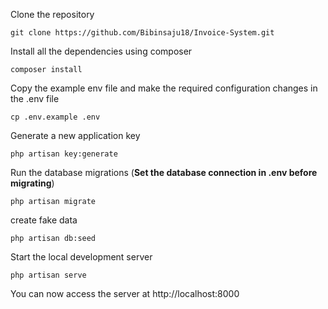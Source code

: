 

Clone the repository

    git clone https://github.com/Bibinsaju18/Invoice-System.git

Install all the dependencies using composer

    composer install

Copy the example env file and make the required configuration changes in the .env file

    cp .env.example .env

Generate a new application key

    php artisan key:generate

Run the database migrations (**Set the database connection in .env before migrating**)

    php artisan migrate

create fake data

    php artisan db:seed

Start the local development server

    php artisan serve

You can now access the server at http://localhost:8000

 
